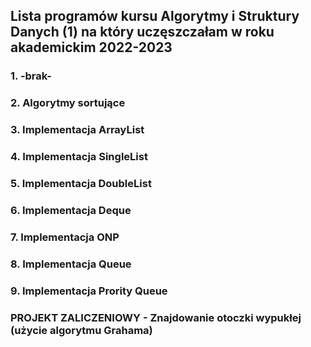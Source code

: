 ## Lista programów kursu Algorytmy i Struktury Danych (1) na który uczęszczałam w roku akademickim 2022-2023 

### 1. -brak-
### 2. Algorytmy sortujące
### 3. Implementacja ArrayList
### 4. Implementacja SingleList
### 5. Implementacja DoubleList
### 6. Implementacja Deque
### 7. Implementacja ONP
### 8. Implementacja Queue
### 9. Implementacja Prority Queue
### PROJEKT ZALICZENIOWY - Znajdowanie otoczki wypukłej (użycie algorytmu Grahama)
